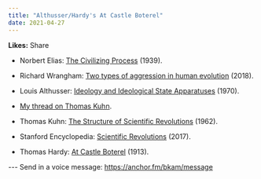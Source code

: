 ```yaml
---
title: "Althusser/Hardy's At Castle Boterel"
date: 2021-04-27
---
```


**Likes:** Share

  * Norbert Elias: [The Civilizing Process](https://amzn.to/3eyclYw) (1939).

  * Richard Wrangham: [Two types of aggression in human evolution](https://www.pnas.org/content/115/2/245) (2018).

  * Louis Althusser: [Ideology and Ideological State Apparatuses](https://www.marxists.org/reference/archive/althusser/1970/ideology.htm) (1970).

  * [My thread on Thomas Kuhn](https://twitter.com/bryankam/status/1303688412923400192).

  * Thomas Kuhn: [The Structure of Scientific Revolutions](https://amzn.to/2RZcyMI) (1962).

  * Stanford Encyclopedia: [Scientific Revolutions](https://plato.stanford.edu/entries/scientific-revolutions/) (2017).

  * Thomas Hardy: [At Castle Boterel](https://genius.com/Thomas-hardy-at-castle-boterel-annotated) (1913).




\--- Send in a voice message: https://anchor.fm/bkam/message
